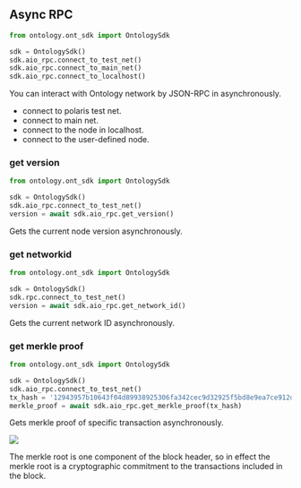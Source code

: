 ## Async RPC

```python
from ontology.ont_sdk import OntologySdk

sdk = OntologySdk()
sdk.aio_rpc.connect_to_test_net()
sdk.aio_rpc.connect_to_main_net()
sdk.aio_rpc.connect_to_localhost()
```

You can interact with Ontology network by JSON-RPC in asynchronously.

- connect to polaris test net.
- connect to main net.
- connect to the node in localhost.
- connect to the user-defined node.

### get version

```python
from ontology.ont_sdk import OntologySdk

sdk = OntologySdk()
sdk.aio_rpc.connect_to_test_net()
version = await sdk.aio_rpc.get_version()
```

Gets the current node version asynchronously.

### get networkid

```python
from ontology.ont_sdk import OntologySdk

sdk = OntologySdk()
sdk.rpc.connect_to_test_net()
version = await sdk.aio_rpc.get_network_id()
```

Gets the current network ID asynchronously.

### get merkle proof

```python
from ontology.ont_sdk import OntologySdk

sdk = OntologySdk()
sdk.aio_rpc.connect_to_test_net()
tx_hash = '12943957b10643f04d89938925306fa342cec9d32925f5bd8e9ea7ce912d16d3'
merkle_proof = await sdk.aio_rpc.get_merkle_proof(tx_hash)
```

Gets merkle proof of specific transaction asynchronously.

![](merkle-tree.png)

<aside class="success">
The merkle root is one component of the block header, so in effect the merkle root is a cryptographic commitment to the transactions included in the block.
</aside>
